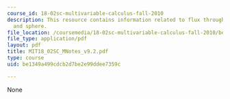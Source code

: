 ```yaml
---
course_id: 18-02sc-multivariable-calculus-fall-2010
description: This resource contains information related to flux through a cylinder
  and sphere.
file_location: /coursemedia/18-02sc-multivariable-calculus-fall-2010/be1349a499cdcb2d7be2e99ddee7359c_MIT18_02SC_MNotes_v9.2.pdf
file_type: application/pdf
layout: pdf
title: MIT18_02SC_MNotes_v9.2.pdf
type: course
uid: be1349a499cdcb2d7be2e99ddee7359c

---
```

None